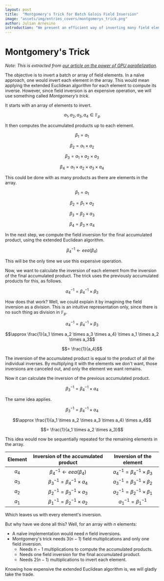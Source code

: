 ```yaml
---
layout: post
title:  "Montgomery's Trick for Batch Galois Field Inversion"
image: "assets/img/entries_covers/montgomerys_trick.png"
author: Julian Arnesino
introduction: "We present an efficient way of inverting many field elements at once."
---
```


# Montgomery's Trick

*Note: This is extracted from [our article on the power of GPU parallelization](https://blog.eryx.co/2024/11/27/The-Power-of-GPU-Parallelization-Applied-to-Cryptography-Primitives.html).*

The objective is to invert a batch or array of field elements.
In a naïve approach, one would invert each element in the array.
This would mean applying the extended Euclidean algorithm for each element to compute its inverse.
However, since field inversion is an expensive operation, we will use something called _Montgomery’s trick_.

It starts with an array of elements to invert.

<p style="text-align: center">

$$a_1, a_2, a_3, a_4 \in \mathbb{F}_p$$
</p>

It then computes the accumulated products up to each element.

<p style="text-align: center">

$$\beta_1 = a_1$$

$$\beta_2 = a_1 \times a_2$$

$$\beta_3 = a_1 \times a_2 \times a_3$$

$$\beta_4 = a_1 \times a_2 \times a_3 \times a_4$$
</p>

This could be done with as many products as there are elements in the array.

<p style="text-align: center">

$$\beta_1 = a_1$$

$$\beta_2 = \beta_1 \times a_2$$

$$\beta_3 = \beta_2 \times a_3$$

$$\beta_4 = \beta_3 \times a_4$$
</p>

In the next step, we compute the field inversion for the final accumulated product, using the extended Euclidean algorithm.

<p style="text-align: center">

$$\beta_4^{-1} \leftarrow eea(\beta_4)$$
</p>

This will be the only time we use this expensive operation.

Now, we want to calculate the inversion of each element from the inversion of the final accumulated product.
The trick uses the previously accumulated products for this, as follows.

<p style="text-align: center">

$$a_4^{-1} = \beta_4^{-1} \times \beta_3$$
</p>

How does that work? Well, we could explain it by imagining the field inversion as a division.
This is an intuitive representation only, since there is no such thing as division in $\mathbb{F}_p$.

<p style="text-align: center">

$$a_4^{-1} = \beta_4^{-1} \times \beta_3$$

$$\approx \frac{1}{a_1 \times a_2 \times a_3 \times a_4} \times a_1 \times a_2 \times a_3$$

$$= \frac{1}{a_4}$$
</p>

The inversion of the accumulated product is equal to the product of all the individual inverses.
By multiplying it with the elements we don't want, those inversions are canceled out, and only the element we want remains.

Now it can calculate the inversion of the previous accumulated product.

<p style="text-align: center">

$$\beta_3^{-1} = \beta_4^{-1} \times a_4$$
</p>

The same idea applies.

<p style="text-align: center">

$$\beta_3^{-1} = \beta_4^{-1} \times a_4$$

$$\approx \frac{1}{a_1 \times a_2 \times a_3 \times a_4} \times a_4$$

$$= \frac{1}{a_1 \times a_2 \times a_3}$$
</p>

This idea would now be sequentially repeated for the remaining elements in the array.

| Element |   Inversion of the accumulated product   |         Inversion of the element         |
|:-------:|:----------------------------------------:|:----------------------------------------:|
|  $a_4$  |  $\beta_4^{-1} \leftarrow eea(\beta_4)$  | $a_4^{-1} = \beta_4^{-1} \times \beta_3$ |
|  $a_3$  | $\beta_3^{-1} = \beta_4^{-1} \times a_4$ | $a_3^{-1} = \beta_3^{-1} \times \beta_2$ |
|  $a_2$  | $\beta_2^{-1} = \beta_3^{-1} \times a_3$ | $a_2^{-1} = \beta_2^{-1} \times \beta_1$ |
|  $a_1$  | $\beta_1^{-1} = \beta_2^{-1} \times a_2$ |       $a_1^{-1} = \beta_1^{-1}$          |

Which leaves us with every element's inversion.

But why have we done all this?
Well, for an array with $n$ elements:
- A naïve implementation would need $n$ field inversions.
- Montgomery's trick needs $3 (n - 1)$ field multiplications and only one field inversion.
    - Needs $n - 1$ multiplications to compute the accumulated products.
    - Needs one field inversion for the final accumulated product.
    - Needs $2 (n - 1)$ multiplications to invert each element.

Knowing how expensive the extended Euclidean algorithm is, we will gladly take the trade.

